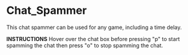 # Chat_Spammer
This chat spammer can be used for any game, including a time delay.

**INSTRUCTIONS**
Hover over the chat box before pressing "p" to start spamming the chat then press "o" to stop spamming the chat.
